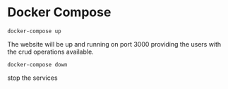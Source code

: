 # Docker Compose

`docker-compose up`

The website will be up and running on port 3000 providing the users with the crud operations available.

`docker-compose down`

stop the services
